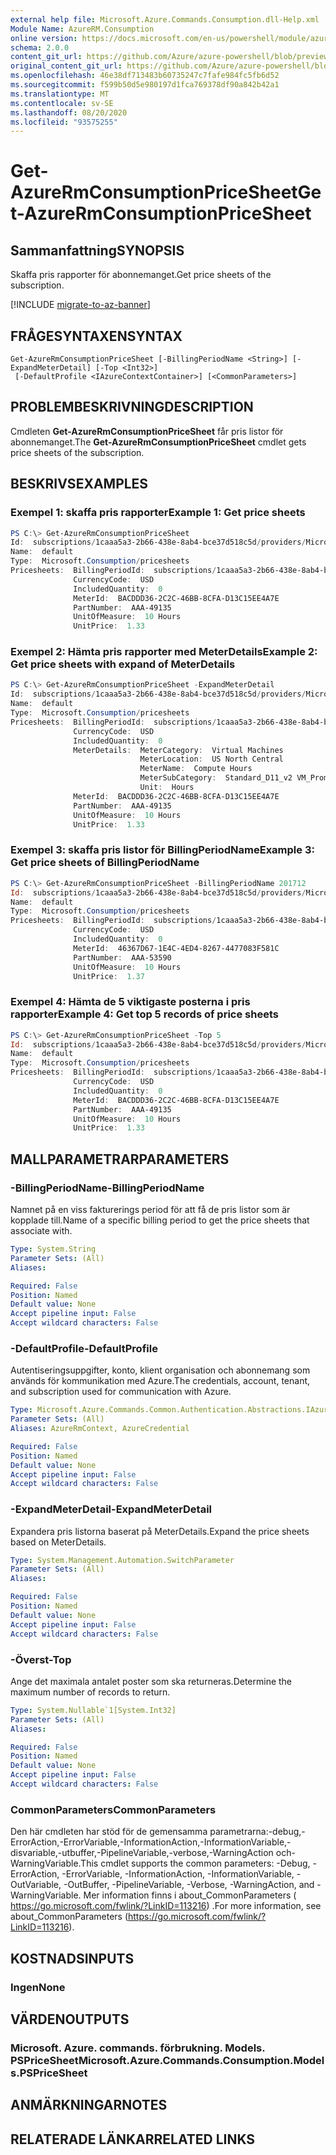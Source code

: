 ```yaml
---
external help file: Microsoft.Azure.Commands.Consumption.dll-Help.xml
Module Name: AzureRM.Consumption
online version: https://docs.microsoft.com/en-us/powershell/module/azurerm.consumption/get-azurermconsumptionpricesheet
schema: 2.0.0
content_git_url: https://github.com/Azure/azure-powershell/blob/preview/src/ResourceManager/Consumption/Commands.Consumption/help/Get-AzureRmConsumptionPriceSheet.md
original_content_git_url: https://github.com/Azure/azure-powershell/blob/preview/src/ResourceManager/Consumption/Commands.Consumption/help/Get-AzureRmConsumptionPriceSheet.md
ms.openlocfilehash: 46e38df713483b60735247c7fafe984fc5fb6d52
ms.sourcegitcommit: f599b50d5e980197d1fca769378df90a842b42a1
ms.translationtype: MT
ms.contentlocale: sv-SE
ms.lasthandoff: 08/20/2020
ms.locfileid: "93575255"
---
```

# <span data-ttu-id="29713-101">Get-AzureRmConsumptionPriceSheet</span><span class="sxs-lookup"><span data-stu-id="29713-101">Get-AzureRmConsumptionPriceSheet</span></span>

## <span data-ttu-id="29713-102">Sammanfattning</span><span class="sxs-lookup"><span data-stu-id="29713-102">SYNOPSIS</span></span>
<span data-ttu-id="29713-103">Skaffa pris rapporter för abonnemanget.</span><span class="sxs-lookup"><span data-stu-id="29713-103">Get price sheets of the subscription.</span></span>

[!INCLUDE [migrate-to-az-banner](../../includes/migrate-to-az-banner.md)]

## <span data-ttu-id="29713-104">FRÅGESYNTAXEN</span><span class="sxs-lookup"><span data-stu-id="29713-104">SYNTAX</span></span>

```
Get-AzureRmConsumptionPriceSheet [-BillingPeriodName <String>] [-ExpandMeterDetail] [-Top <Int32>]
 [-DefaultProfile <IAzureContextContainer>] [<CommonParameters>]
```

## <span data-ttu-id="29713-105">PROBLEMBESKRIVNING</span><span class="sxs-lookup"><span data-stu-id="29713-105">DESCRIPTION</span></span>
<span data-ttu-id="29713-106">Cmdleten **Get-AzureRmConsumptionPriceSheet** får pris listor för abonnemanget.</span><span class="sxs-lookup"><span data-stu-id="29713-106">The **Get-AzureRmConsumptionPriceSheet** cmdlet gets price sheets of the subscription.</span></span>

## <span data-ttu-id="29713-107">BESKRIVS</span><span class="sxs-lookup"><span data-stu-id="29713-107">EXAMPLES</span></span>

### <span data-ttu-id="29713-108">Exempel 1: skaffa pris rapporter</span><span class="sxs-lookup"><span data-stu-id="29713-108">Example 1: Get price sheets</span></span>
```powershell
PS C:\> Get-AzureRmConsumptionPriceSheet
Id:  subscriptions/1caaa5a3-2b66-438e-8ab4-bce37d518c5d/providers/Microsoft.Billing/billingPeriods/20180601/providers/Microsoft.Consumption/pricesheets/default
Name:  default
Type:  Microsoft.Consumption/pricesheets
Pricesheets:  BillingPeriodId:  subscriptions/1caaa5a3-2b66-438e-8ab4-bce37d518c5d/providers/Microsoft.Billing/billingPeriods/20180601
              CurrencyCode:  USD
              IncludedQuantity:  0
              MeterId:  BACDDD36-2C2C-46BB-8CFA-D13C15EE4A7E
              PartNumber:  AAA-49135
              UnitOfMeasure:  10 Hours
              UnitPrice:  1.33
```

### <span data-ttu-id="29713-109">Exempel 2: Hämta pris rapporter med MeterDetails</span><span class="sxs-lookup"><span data-stu-id="29713-109">Example 2: Get price sheets with expand of MeterDetails</span></span>
```powershell
PS C:\> Get-AzureRmConsumptionPriceSheet -ExpandMeterDetail
Id:  subscriptions/1caaa5a3-2b66-438e-8ab4-bce37d518c5d/providers/Microsoft.Billing/billingPeriods/20180601/providers/Microsoft.Consumption/pricesheets/default
Name:  default
Type:  Microsoft.Consumption/pricesheets
Pricesheets:  BillingPeriodId:  subscriptions/1caaa5a3-2b66-438e-8ab4-bce37d518c5d/providers/Microsoft.Billing/billingPeriods/20180601
              CurrencyCode:  USD
              IncludedQuantity:  0
              MeterDetails:  MeterCategory:  Virtual Machines
                             MeterLocation:  US North Central
                             MeterName:  Compute Hours
                             MeterSubCategory:  Standard_D11_v2 VM_Promo (Windows)
                             Unit:  Hours
              MeterId:  BACDDD36-2C2C-46BB-8CFA-D13C15EE4A7E
              PartNumber:  AAA-49135
              UnitOfMeasure:  10 Hours
              UnitPrice:  1.33
```

### <span data-ttu-id="29713-110">Exempel 3: skaffa pris listor för BillingPeriodName</span><span class="sxs-lookup"><span data-stu-id="29713-110">Example 3: Get price sheets of BillingPeriodName</span></span>
```powershell
PS C:\> Get-AzureRmConsumptionPriceSheet -BillingPeriodName 201712
Id:  subscriptions/1caaa5a3-2b66-438e-8ab4-bce37d518c5d/providers/Microsoft.Billing/billingPeriods/20180601/providers/Microsoft.Consumption/pricesheets/default
Name:  default
Type:  Microsoft.Consumption/pricesheets
Pricesheets:  BillingPeriodId:  subscriptions/1caaa5a3-2b66-438e-8ab4-bce37d518c5d/providers/Microsoft.Billing/billingPeriods/20180601
              CurrencyCode:  USD
              IncludedQuantity:  0
              MeterId:  46367D67-1E4C-4ED4-8267-4477083F581C
              PartNumber:  AAA-53590
              UnitOfMeasure:  10 Hours
              UnitPrice:  1.37
```

### <span data-ttu-id="29713-111">Exempel 4: Hämta de 5 viktigaste posterna i pris rapporter</span><span class="sxs-lookup"><span data-stu-id="29713-111">Example 4: Get top 5 records of price sheets</span></span>
```powershell
PS C:\> Get-AzureRmConsumptionPriceSheet -Top 5
Id:  subscriptions/1caaa5a3-2b66-438e-8ab4-bce37d518c5d/providers/Microsoft.Billing/billingPeriods/20180601/providers/Microsoft.Consumption/pricesheets/default
Name:  default
Type:  Microsoft.Consumption/pricesheets
Pricesheets:  BillingPeriodId:  subscriptions/1caaa5a3-2b66-438e-8ab4-bce37d518c5d/providers/Microsoft.Billing/billingPeriods/20180601
              CurrencyCode:  USD
              IncludedQuantity:  0
              MeterId:  BACDDD36-2C2C-46BB-8CFA-D13C15EE4A7E
              PartNumber:  AAA-49135
              UnitOfMeasure:  10 Hours
              UnitPrice:  1.33
```

## <span data-ttu-id="29713-112">MALLPARAMETRAR</span><span class="sxs-lookup"><span data-stu-id="29713-112">PARAMETERS</span></span>

### <span data-ttu-id="29713-113">-BillingPeriodName</span><span class="sxs-lookup"><span data-stu-id="29713-113">-BillingPeriodName</span></span>
<span data-ttu-id="29713-114">Namnet på en viss fakturerings period för att få de pris listor som är kopplade till.</span><span class="sxs-lookup"><span data-stu-id="29713-114">Name of a specific billing period to get the price sheets that associate with.</span></span>

```yaml
Type: System.String
Parameter Sets: (All)
Aliases:

Required: False
Position: Named
Default value: None
Accept pipeline input: False
Accept wildcard characters: False
```

### <span data-ttu-id="29713-115">-DefaultProfile</span><span class="sxs-lookup"><span data-stu-id="29713-115">-DefaultProfile</span></span>
<span data-ttu-id="29713-116">Autentiseringsuppgifter, konto, klient organisation och abonnemang som används för kommunikation med Azure.</span><span class="sxs-lookup"><span data-stu-id="29713-116">The credentials, account, tenant, and subscription used for communication with Azure.</span></span>

```yaml
Type: Microsoft.Azure.Commands.Common.Authentication.Abstractions.IAzureContextContainer
Parameter Sets: (All)
Aliases: AzureRmContext, AzureCredential

Required: False
Position: Named
Default value: None
Accept pipeline input: False
Accept wildcard characters: False
```

### <span data-ttu-id="29713-117">-ExpandMeterDetail</span><span class="sxs-lookup"><span data-stu-id="29713-117">-ExpandMeterDetail</span></span>
<span data-ttu-id="29713-118">Expandera pris listorna baserat på MeterDetails.</span><span class="sxs-lookup"><span data-stu-id="29713-118">Expand the price sheets based on MeterDetails.</span></span>

```yaml
Type: System.Management.Automation.SwitchParameter
Parameter Sets: (All)
Aliases:

Required: False
Position: Named
Default value: None
Accept pipeline input: False
Accept wildcard characters: False
```

### <span data-ttu-id="29713-119">-Överst</span><span class="sxs-lookup"><span data-stu-id="29713-119">-Top</span></span>
<span data-ttu-id="29713-120">Ange det maximala antalet poster som ska returneras.</span><span class="sxs-lookup"><span data-stu-id="29713-120">Determine the maximum number of records to return.</span></span>

```yaml
Type: System.Nullable`1[System.Int32]
Parameter Sets: (All)
Aliases:

Required: False
Position: Named
Default value: None
Accept pipeline input: False
Accept wildcard characters: False
```

### <span data-ttu-id="29713-121">CommonParameters</span><span class="sxs-lookup"><span data-stu-id="29713-121">CommonParameters</span></span>
<span data-ttu-id="29713-122">Den här cmdleten har stöd för de gemensamma parametrarna:-debug,-ErrorAction,-ErrorVariable,-InformationAction,-InformationVariable,-disvariable,-utbuffer,-PipelineVariable,-verbose,-WarningAction och-WarningVariable.</span><span class="sxs-lookup"><span data-stu-id="29713-122">This cmdlet supports the common parameters: -Debug, -ErrorAction, -ErrorVariable, -InformationAction, -InformationVariable, -OutVariable, -OutBuffer, -PipelineVariable, -Verbose, -WarningAction, and -WarningVariable.</span></span> <span data-ttu-id="29713-123">Mer information finns i about_CommonParameters ( https://go.microsoft.com/fwlink/?LinkID=113216) .</span><span class="sxs-lookup"><span data-stu-id="29713-123">For more information, see about_CommonParameters (https://go.microsoft.com/fwlink/?LinkID=113216).</span></span>

## <span data-ttu-id="29713-124">KOSTNADS</span><span class="sxs-lookup"><span data-stu-id="29713-124">INPUTS</span></span>

### <span data-ttu-id="29713-125">Ingen</span><span class="sxs-lookup"><span data-stu-id="29713-125">None</span></span>

## <span data-ttu-id="29713-126">VÄRDEN</span><span class="sxs-lookup"><span data-stu-id="29713-126">OUTPUTS</span></span>

### <span data-ttu-id="29713-127">Microsoft. Azure. commands. förbrukning. Models. PSPriceSheet</span><span class="sxs-lookup"><span data-stu-id="29713-127">Microsoft.Azure.Commands.Consumption.Models.PSPriceSheet</span></span>

## <span data-ttu-id="29713-128">ANMÄRKNINGAR</span><span class="sxs-lookup"><span data-stu-id="29713-128">NOTES</span></span>

## <span data-ttu-id="29713-129">RELATERADE LÄNKAR</span><span class="sxs-lookup"><span data-stu-id="29713-129">RELATED LINKS</span></span>
